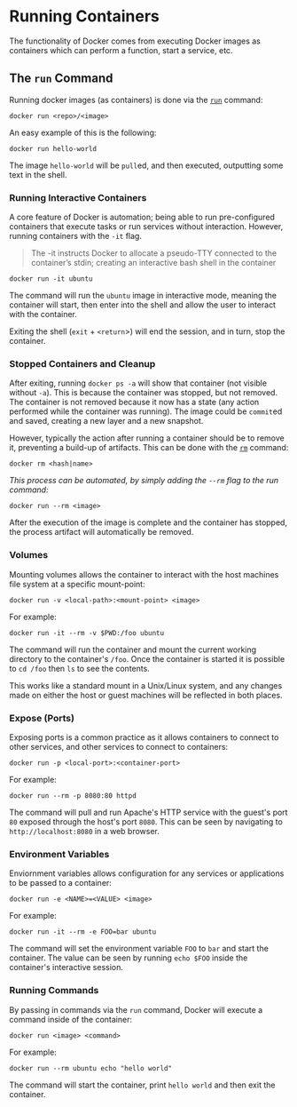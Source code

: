 # Running Containers

The functionality of Docker comes from executing Docker images as containers which can perform a function, start a service, etc.

## The `run` Command

Running docker images (as containers) is done via the [`run`](https://docs.docker.com/v1.11/engine/reference/commandline/run/) command:

```
docker run <repo>/<image>
```

An easy example of this is the following:

```
docker run hello-world
```

The image `hello-world` will be `pull`ed, and then executed, outputting some text in the shell.

### Running Interactive Containers

A core feature of Docker is automation; being able to run pre-configured containers that execute tasks or run services without interaction. However, running containers with the `-it` flag.

> The -it instructs Docker to allocate a pseudo-TTY connected to the container’s stdin; creating an interactive bash shell in the container

```
docker run -it ubuntu
```

The command will run the `ubuntu` image in interactive mode, meaning the container will start, then enter into the shell and allow the user to interact with the container.

Exiting the shell (`exit` + `<return`>) will end the session, and in turn, stop the container.

### Stopped Containers and Cleanup

After exiting, running `docker ps -a` will show that container (not visible without `-a`). This is because the container was stopped, but not removed. The container is not removed because it now has a state (any action performed while the container was running). The image could be `commit`ed and saved, creating a new layer and a new snapshot.

However, typically the action after running a container should be to remove it, preventing a build-up of artifacts. This can be done with the [`rm`](https://docs.docker.com/v1.11/engine/reference/commandline/rm/) command:

```
docker rm <hash|name>
```

*This process can be automated, by simply adding the `--rm` flag to the run command:*

```
docker run --rm <image>
```

After the execution of the image is complete and the container has stopped, the process artifact will automatically be removed.

### Volumes

Mounting volumes allows the container to interact with the host machines file system at a specific mount-point:

```
docker run -v <local-path>:<mount-point> <image>
```

For example:

```
docker run -it --rm -v $PWD:/foo ubuntu
```

The command will run the container and mount the current working directory to the container's `/foo`. Once the container is started it is possible to `cd /foo` then `ls` to see the contents.

This works like a standard mount in a Unix/Linux system, and any changes made on either the host or guest machines will be reflected in both places.

### Expose (Ports)

Exposing ports is a common practice as it allows containers to connect to other services, and other services to connect to containers:

```
docker run -p <local-port>:<container-port>
```

For example:

```
docker run --rm -p 8080:80 httpd
```

The command will pull and run Apache's HTTP service with the guest's port `80` exposed through the host's port `8080`. This can be seen by navigating to `http://localhost:8080` in a web browser.

### Environment Variables

Enviornment variables allows configuration for any services or applications to be passed to a container:

```
docker run -e <NAME>=<VALUE> <image>
```

For example:

```
docker run -it --rm -e FOO=bar ubuntu
```

The command will set the environment variable `FOO` to `bar` and start the container. The value can be seen by running `echo $FOO` inside the container's interactive session.

### Running Commands

By passing in commands via the `run` command, Docker will execute a command inside of the container:

```
docker run <image> <command>
```

For example:

```
docker run --rm ubuntu echo "hello world"
```

The command will start the container, print `hello world` and then exit the container.